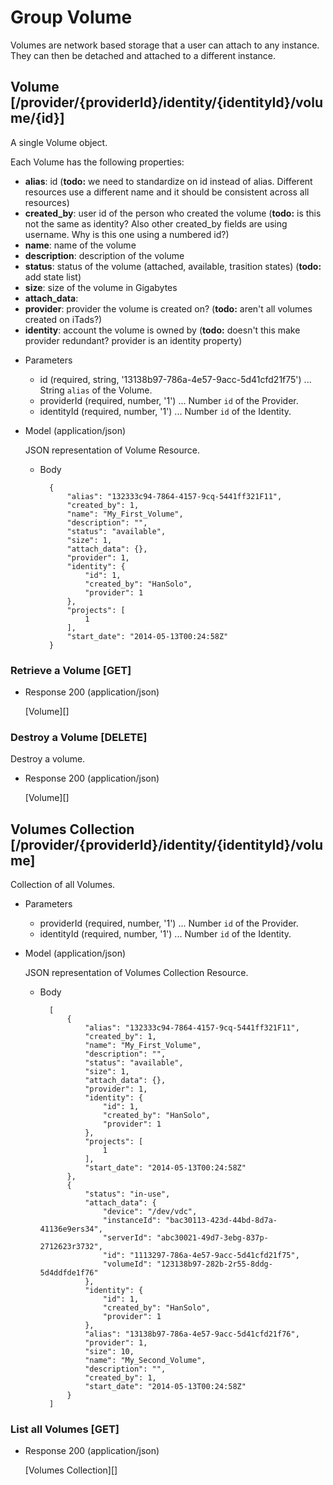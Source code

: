 # Group Volume
Volumes are network based storage that a user can attach to any instance.  They can then be detached and attached to a
 different instance.

## Volume [/provider/{providerId}/identity/{identityId}/volume/{id}]
A single Volume object.

Each Volume has the following properties:

- **alias**: id (**todo:** we need to standardize on id instead of alias.  Different resources use a different name and
 it should be consistent across all resources)
- **created_by**: user id of the person who created the volume (**todo:** is this not the same as identity?  Also other
 created_by fields are using username.  Why is this one using a numbered id?)
- **name**: name of the volume
- **description**: description of the volume
- **status**: status of the volume (attached, available, trasition states) (**todo:** add state list)
- **size**: size of the volume in Gigabytes
- **attach_data**: 
- **provider**: provider the volume is created on?  (**todo:** aren't all volumes created on iTads?)
- **identity**: account the volume is owned by (**todo:** doesn't this make provider redundant?  provider is an
 identity property)

+ Parameters
    + id (required, string, '13138b97-786a-4e57-9acc-5d41cfd21f75') ... String `alias` of the Volume.
    + providerId (required, number, '1') ... Number `id` of the Provider.
    + identityId (required, number, '1') ... Number `id` of the Identity.
    
+ Model (application/json)

    JSON representation of Volume Resource.

    + Body

            {
                "alias": "132333c94-7864-4157-9cq-5441ff321F11",
                "created_by": 1,
                "name": "My_First_Volume",
                "description": "",
                "status": "available",
                "size": 1,
                "attach_data": {},
                "provider": 1,
                "identity": {
                    "id": 1,
                    "created_by": "HanSolo",
                    "provider": 1
                },
                "projects": [
                    1
                ],
                "start_date": "2014-05-13T00:24:58Z"
            }

### Retrieve a Volume [GET]
+ Response 200 (application/json)

    [Volume][]
    
### Destroy a Volume [DELETE]
Destroy a volume.

+ Response 200 (application/json)

    [Volume][]

## Volumes Collection [/provider/{providerId}/identity/{identityId}/volume]
Collection of all Volumes.

+ Parameters
    + providerId (required, number, '1') ... Number `id` of the Provider.
    + identityId (required, number, '1') ... Number `id` of the Identity.
    
+ Model (application/json)

    JSON representation of Volumes Collection Resource.

    + Body

            [
                {
                    "alias": "132333c94-7864-4157-9cq-5441ff321F11",
                    "created_by": 1,
                    "name": "My_First_Volume",
                    "description": "",
                    "status": "available",
                    "size": 1,
                    "attach_data": {},
                    "provider": 1,
                    "identity": {
                        "id": 1,
                        "created_by": "HanSolo",
                        "provider": 1
                    },
                    "projects": [
                        1
                    ],
                    "start_date": "2014-05-13T00:24:58Z"
                },
                {
                    "status": "in-use",
                    "attach_data": {
                        "device": "/dev/vdc",
                        "instanceId": "bac30113-423d-44bd-8d7a-41136e9ers34",
                        "serverId": "abc30021-49d7-3ebg-837p-2712623r3732",
                        "id": "1113297-786a-4e57-9acc-5d41cfd21f75",
                        "volumeId": "123138b97-282b-2r55-8ddg-5d4ddfde1f76"
                    },
                    "identity": {
                        "id": 1,
                        "created_by": "HanSolo",
                        "provider": 1
                    },
                    "alias": "13138b97-786a-4e57-9acc-5d41cfd21f76",
                    "provider": 1,
                    "size": 10,
                    "name": "My_Second_Volume",
                    "description": "",
                    "created_by": 1,
                    "start_date": "2014-05-13T00:24:58Z"
                }
            ]
    
### List all Volumes [GET]
+ Response 200 (application/json)

    [Volumes Collection][]
